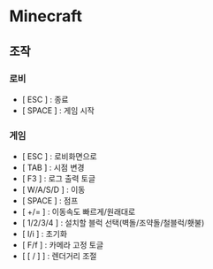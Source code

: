 # Minecraft

## 조작
### 로비
- [   ESC   ] : 종료
- [  SPACE  ] : 게임 시작

### 게임
- [   ESC   ] : 로비화면으로
- [   TAB   ] : 시점 변경
- [   F3    ] : 로그 출력 토글
- [ W/A/S/D ] : 이동
- [  SPACE  ] : 점프
- [   +/=   ] : 이동속도 빠르게/원래대로
- [ 1/2/3/4 ] : 설치할 블럭 선택(벽돌/조약돌/철블럭/횃불)
- [   I/i   ] : 초기화
- [   F/f   ] : 카메라 고정 토글
- [  [ / ]  ] : 렌더거리 조절
